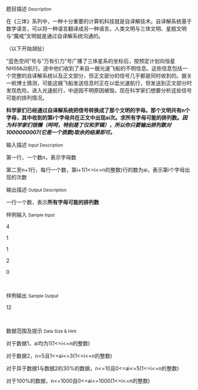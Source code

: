 <div class="panel panel-default">
<div class="area-title">
<span>
题目描述
<small>Description</small>
</span></div>
<div class="panel-body">

<p>在《三体》系列中，一种十分重要的计算机科技就是自译解技术。自译解系统基于数学语言，可以将一种语言翻译成另一种语言。人类文明与三体文明、星舰文明与“魔戒”文明就是通过自译解系统沟通的。</p><p>（以下开始胡扯）</p><p>“蓝色空间”号与“万有引力”号广播了三体星系的坐标后，按预定计划向恒星<span style="font-family: 'Helvetica Neue', Helvetica, Arial, sans-serif;">NH558J2</span>航行。途中他们收到了来自一艘光速飞船的不明信息。这些信息包括一个完整的自译解系统以及正文部分，但正文部分的信号几乎都是同时收到的。据关一帆博士猜测，可能这艘飞船发送信息时正在以低光速航行，但发送到正文部分时发现危险，进入光速航行，中途因不明原因被毁。现在科学家们想要分析这些信号可能的排列情况。</p><p><strong>科学家们已经通过自译解系统把信号转换成了那个文明的字母。那个文明共有n个字母，其中收到的第i个字母共在正文中出现ai次。求所有字母可能的排列数。<span style=""><em>因为科学家们很懒（呵呵，特别是丁仪和罗辑），所以你只要输出排列数对1000000007(它是一个质数)取余的结果即可。</em></span></strong><br></p>

</div>
</div>

<div class="panel panel-default">
<div class="area-title">
<span>
输入描述
<small>Input Description</small>
</span></div>
<div class="panel-body">
<p>第一行，一个数n，表示字母数</p><p>第二至n+1行，每行一个数，第i+1(1&lt;=i&lt;=n的整数)行的数为ai，表示第i个字母出现的次数</p>

</div>
</div>
<div  class="panel panel-default">
<div class="area-title">
<span>
输出描述
<small>Output Description</small>
</span></div>
<div class="panel-body">

<p>一行一个数，表示<strong style="white-space: normal;"><strong style="white-space: normal;">所有字母</strong>可能的排列数</strong></p>

</div>
</div>


<div class="panel panel-default">
<div class="area-title">
<span>
样例输入
<small>Sample Input</small>
</span></div>
<div class="panel-body">
<p>4</p><p>1</p><p>1</p><p>2</p><p>0</p><p><br></p>

</div>
</div>

<div class="panel panel-default">
<div class="area-title">
<span>
样例输出
<small>Sample Output</small>
</span></div>
<div class="panel-body">
<p>12<br></p><p><br></p>

</div>
</div>

<div class="panel panel-default">
<div class="area-title">
<span>
数据范围及提示
<small>Data Size & Hint</small>
</span></div>
<div class="panel-body">
<p>对于数据1，ai均为1(1&lt;=i&lt;=n的整数)</p><p>对于数据2，n=5且1&lt;=ai&lt;=3(1&lt;=i&lt;=n的整数)</p><p>对于异于数据1与数据2的30%的数据，n&lt;=10且0&lt;=ai&lt;=5(1&lt;=i&lt;=n的整数)</p><p>对于100%的数据，n&lt;=1000且0&lt;=ai&lt;=1000(1&lt;=i&lt;=n的整数)</p>
</div>
</div>